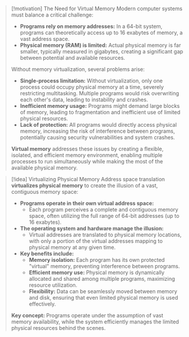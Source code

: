 > [!motivation] The Need for Virtual Memory
> Modern computer systems must balance a critical challenge:
> - **Programs rely on memory addresses:** In a 64-bit system, programs can theoretically access up to 16 exabytes of memory, a vast address space.
> - **Physical memory (RAM) is limited:** Actual physical memory is far smaller, typically measured in gigabytes, creating a significant gap between potential and available resources.
>
> Without memory virtualization, several problems arise:
> - **Single-process limitation:** Without virtualization, only one process could occupy physical memory at a time, severely restricting multitasking. Multiple programs would risk overwriting each other's data, leading to instability and crashes.
> - **Inefficient memory usage:** Programs might demand large blocks of memory, leading to fragmentation and inefficient use of limited physical resources.
> - **Lack of protection:** All programs would directly access physical memory, increasing the risk of interference between programs, potentially causing security vulnerabilities and system crashes.
>
> **Virtual memory** addresses these issues by creating a flexible, isolated, and efficient memory environment, enabling multiple processes to run simultaneously while making the most of the available physical memory.

> [!idea] Virtualizing Physical Memory
> Address space translation **virtualizes physical memory** to create the illusion of a vast, contiguous memory space:
> - **Programs operate in their own virtual address space:**
>   - Each program perceives a complete and contiguous memory space, often utilizing the full range of 64-bit addresses (up to 16 exabytes).
> - **The operating system and hardware manage the illusion:**
>   - Virtual addresses are translated to physical memory locations, with only a portion of the virtual addresses mapping to physical memory at any given time.
> - **Key benefits include:**
>   - **Memory isolation:** Each program has its own protected "virtual" memory, preventing interference between programs.
>   - **Efficient memory use:** Physical memory is dynamically allocated and shared among multiple programs, maximizing resource utilization.
>   - **Flexibility:** Data can be seamlessly moved between memory and disk, ensuring that even limited physical memory is used effectively.
>
> **Key concept:** Programs operate under the assumption of vast memory availability, while the system efficiently manages the limited physical resources behind the scenes.

